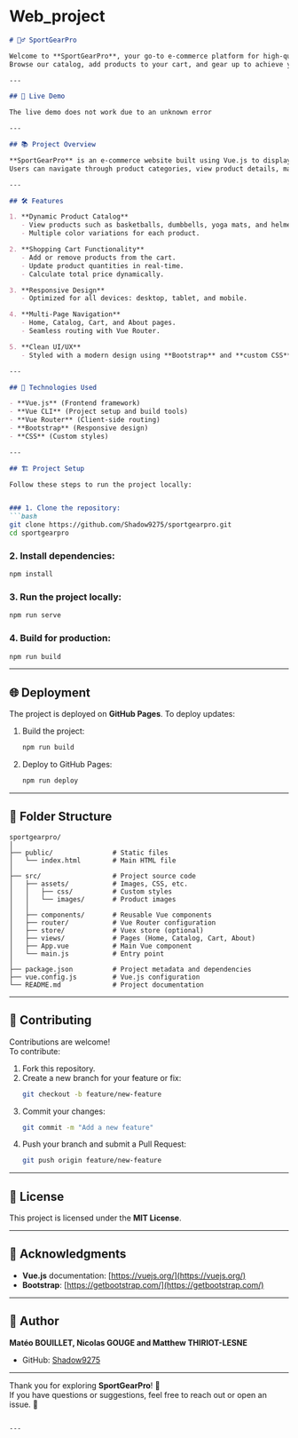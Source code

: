 # Web_project
 


```markdown
# 🏋️‍♂️ SportGearPro

Welcome to **SportGearPro**, your go-to e-commerce platform for high-quality sports gear!  
Browse our catalog, add products to your cart, and gear up to achieve your fitness goals. 🏀🎽

---

## 🚀 Live Demo

The live demo does not work due to an unknown error

---

## 📚 Project Overview

**SportGearPro** is an e-commerce website built using Vue.js to display and manage a variety of sports equipment.  
Users can navigate through product categories, view product details, manage their cart, and explore featured items.

---

## 🛠️ Features

1. **Dynamic Product Catalog**
   - View products such as basketballs, dumbbells, yoga mats, and helmets.
   - Multiple color variations for each product.

2. **Shopping Cart Functionality**
   - Add or remove products from the cart.
   - Update product quantities in real-time.
   - Calculate total price dynamically.

3. **Responsive Design**
   - Optimized for all devices: desktop, tablet, and mobile.

4. **Multi-Page Navigation**
   - Home, Catalog, Cart, and About pages.
   - Seamless routing with Vue Router.

5. **Clean UI/UX**
   - Styled with a modern design using **Bootstrap** and **custom CSS**.

---

## 🧰 Technologies Used

- **Vue.js** (Frontend framework)
- **Vue CLI** (Project setup and build tools)
- **Vue Router** (Client-side routing)
- **Bootstrap** (Responsive design)
- **CSS** (Custom styles)

---

## 🏗️ Project Setup

Follow these steps to run the project locally:


### 1. Clone the repository:
```bash
git clone https://github.com/Shadow9275/sportgearpro.git
cd sportgearpro
```

### 2. Install dependencies:
```bash
npm install
```

### 3. Run the project locally:
```bash
npm run serve
```

### 4. Build for production:
```bash
npm run build
```

---

## 🌐 Deployment

The project is deployed on **GitHub Pages**. To deploy updates:

1. Build the project:
   ```bash
   npm run build
   ```

2. Deploy to GitHub Pages:
   ```bash
   npm run deploy
   ```

---

## 📂 Folder Structure

```
sportgearpro/
│
├── public/               # Static files
│   └── index.html        # Main HTML file
│
├── src/                  # Project source code
│   ├── assets/           # Images, CSS, etc.
│   │   ├── css/          # Custom styles
│   │   └── images/       # Product images
│   │
│   ├── components/       # Reusable Vue components
│   ├── router/           # Vue Router configuration
│   ├── store/            # Vuex store (optional)
│   ├── views/            # Pages (Home, Catalog, Cart, About)
│   ├── App.vue           # Main Vue component
│   └── main.js           # Entry point
│
├── package.json          # Project metadata and dependencies
├── vue.config.js         # Vue.js configuration
└── README.md             # Project documentation
```

---

## 🤝 Contributing

Contributions are welcome!  
To contribute:
1. Fork this repository.
2. Create a new branch for your feature or fix:
   ```bash
   git checkout -b feature/new-feature
   ```
3. Commit your changes:
   ```bash
   git commit -m "Add a new feature"
   ```
4. Push your branch and submit a Pull Request:
   ```bash
   git push origin feature/new-feature
   ```

---

## 📄 License

This project is licensed under the **MIT License**.

---

## 🙌 Acknowledgments

- **Vue.js** documentation: [https://vuejs.org/](https://vuejs.org/)
- **Bootstrap**: [https://getbootstrap.com/](https://getbootstrap.com/)

---

## 👤 Author

**Matéo BOUILLET, Nicolas GOUGE and Matthew THIRIOT-LESNE**  
- GitHub: [Shadow9275](https://github.com/Shadow9275)


---

Thank you for exploring **SportGearPro**! 🎉  
If you have questions or suggestions, feel free to reach out or open an issue. 🚀
```

---
